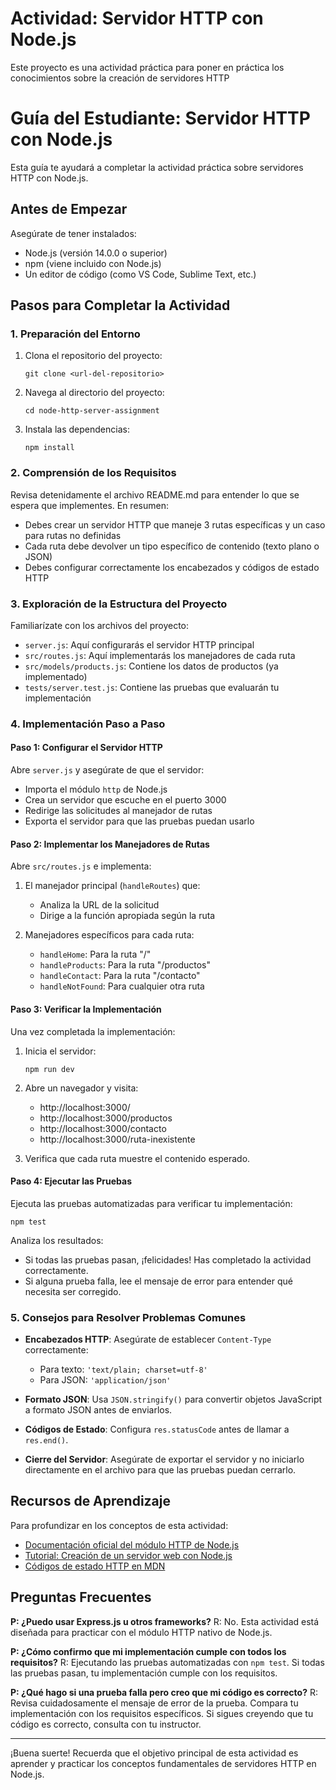 # Actividad: Servidor HTTP con Node.js

Este proyecto es una actividad práctica para poner en práctica los conocimientos sobre la creación de servidores HTTP

# Guía del Estudiante: Servidor HTTP con Node.js

Esta guía te ayudará a completar la actividad práctica sobre servidores HTTP con Node.js.

## Antes de Empezar

Asegúrate de tener instalados:
- Node.js (versión 14.0.0 o superior)
- npm (viene incluido con Node.js)
- Un editor de código (como VS Code, Sublime Text, etc.)

## Pasos para Completar la Actividad

### 1. Preparación del Entorno

1. Clona el repositorio del proyecto:
   ```
   git clone <url-del-repositorio>
   ```

2. Navega al directorio del proyecto:
   ```
   cd node-http-server-assignment
   ```

3. Instala las dependencias:
   ```
   npm install
   ```

### 2. Comprensión de los Requisitos

Revisa detenidamente el archivo README.md para entender lo que se espera que implementes. En resumen:

- Debes crear un servidor HTTP que maneje 3 rutas específicas y un caso para rutas no definidas
- Cada ruta debe devolver un tipo específico de contenido (texto plano o JSON)
- Debes configurar correctamente los encabezados y códigos de estado HTTP

### 3. Exploración de la Estructura del Proyecto

Familiarízate con los archivos del proyecto:

- `server.js`: Aquí configurarás el servidor HTTP principal
- `src/routes.js`: Aquí implementarás los manejadores de cada ruta
- `src/models/products.js`: Contiene los datos de productos (ya implementado)
- `tests/server.test.js`: Contiene las pruebas que evaluarán tu implementación

### 4. Implementación Paso a Paso

#### Paso 1: Configurar el Servidor HTTP

Abre `server.js` y asegúrate de que el servidor:
- Importa el módulo `http` de Node.js
- Crea un servidor que escuche en el puerto 3000
- Redirige las solicitudes al manejador de rutas
- Exporta el servidor para que las pruebas puedan usarlo

#### Paso 2: Implementar los Manejadores de Rutas

Abre `src/routes.js` e implementa:

1. El manejador principal (`handleRoutes`) que:
   - Analiza la URL de la solicitud
   - Dirige a la función apropiada según la ruta

2. Manejadores específicos para cada ruta:
   - `handleHome`: Para la ruta "/"
   - `handleProducts`: Para la ruta "/productos"
   - `handleContact`: Para la ruta "/contacto"
   - `handleNotFound`: Para cualquier otra ruta

#### Paso 3: Verificar la Implementación

Una vez completada la implementación:

1. Inicia el servidor:
   ```
   npm run dev
   ```

2. Abre un navegador y visita:
   - http://localhost:3000/
   - http://localhost:3000/productos
   - http://localhost:3000/contacto
   - http://localhost:3000/ruta-inexistente

3. Verifica que cada ruta muestre el contenido esperado.

#### Paso 4: Ejecutar las Pruebas

Ejecuta las pruebas automatizadas para verificar tu implementación:
```
npm test
```

Analiza los resultados:
- Si todas las pruebas pasan, ¡felicidades! Has completado la actividad correctamente.
- Si alguna prueba falla, lee el mensaje de error para entender qué necesita ser corregido.

### 5. Consejos para Resolver Problemas Comunes

- **Encabezados HTTP**: Asegúrate de establecer `Content-Type` correctamente:
  - Para texto: `'text/plain; charset=utf-8'`
  - Para JSON: `'application/json'`

- **Formato JSON**: Usa `JSON.stringify()` para convertir objetos JavaScript a formato JSON antes de enviarlos.

- **Códigos de Estado**: Configura `res.statusCode` antes de llamar a `res.end()`.

- **Cierre del Servidor**: Asegúrate de exportar el servidor y no iniciarlo directamente en el archivo para que las pruebas puedan cerrarlo.

## Recursos de Aprendizaje

Para profundizar en los conceptos de esta actividad:

- [Documentación oficial del módulo HTTP de Node.js](https://nodejs.org/docs/latest/api/http.html)
- [Tutorial: Creación de un servidor web con Node.js](https://nodejs.org/en/learn/getting-started/introduction-to-nodejs)
- [Códigos de estado HTTP en MDN](https://developer.mozilla.org/es/docs/Web/HTTP/Status)

## Preguntas Frecuentes

**P: ¿Puedo usar Express.js u otros frameworks?**
R: No. Esta actividad está diseñada para practicar con el módulo HTTP nativo de Node.js.

**P: ¿Cómo confirmo que mi implementación cumple con todos los requisitos?**
R: Ejecutando las pruebas automatizadas con `npm test`. Si todas las pruebas pasan, tu implementación cumple con los requisitos.

**P: ¿Qué hago si una prueba falla pero creo que mi código es correcto?**
R: Revisa cuidadosamente el mensaje de error de la prueba. Compara tu implementación con los requisitos específicos. Si sigues creyendo que tu código es correcto, consulta con tu instructor.

---

¡Buena suerte! Recuerda que el objetivo principal de esta actividad es aprender y practicar los conceptos fundamentales de servidores HTTP en Node.js.